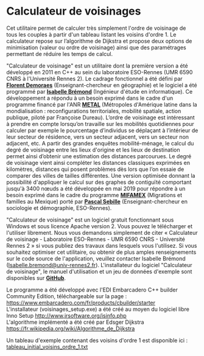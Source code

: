 # Calculateur de voisinages

Cet utilitaire permet de calculer très simplement l'ordre de voisinage de tous les couples à partir d'un tableau listant les voisins d'ordre 1. Le calculateur repose sur l’algorithme de Dijkstra et propose deux options de minimisation (valeur ou ordre de voisinage) ainsi que des paramétrages permettant de réduire les temps de calcul.

"Calculateur de voisinage" est un utilitaire dont la première version a été développé en 2011 en C++ au sein du laboratoire ESO-Rennes (UMR 6590 CNRS à l'Université Rennes 2). Le cadrage fonctionnel a été défini par <strong><a href="https://perso.univ-rennes2.fr/florent.demoraes" target="_blank" title="ouverture d'un nouvel onglet">Florent Demoraes</a></strong> (Enseignant-chercheur en géographie) et le logiciel a été programmé par <strong><a href="http://eso-rennes.cnrs.fr/fr/equipe/ingenieurs-techniciens-et-administratifs/bremond-isabelle.html" target="_blank" title="ouverture d'un nouvel onglet">Isabelle Brémond</a></strong> (Ingénieur d'étude en informatique). Ce développement a répondu à un besoin exprimé dans le cadre d'un programme financé par l'ANR <strong><a href="https://halshs.archives-ouvertes.fr/halshs-00678925" target="_blank" title="ouverture d'un nouvel onglet">METAL</a></strong> (Métropoles d'Amérique latine dans la mondialisation : reconfigurations territoriales, mobilité spatiale, action publique, piloté par Françoise Dureau). L’ordre de voisinage est intéressant à prendre en compte lorsqu’on travaille sur les mobilités quotidiennes pour calculer par exemple le pourcentage d’individus se déplaçant à l’intérieur de leur secteur de résidence, vers un secteur adjacent, vers un secteur non adjacent, etc. A partir des grandes enquêtes mobilité-ménage, le calcul du degré de voisinage entre les lieux d'origine et les lieux de destination permet ainsi d’obtenir une estimation des distances parcourues. Le degré de voisinage vient ainsi compléter les distances classiques exprimées en kilomètres, distances qui posent problèmes dès lors que l’on essaie de comparer des villes de tailles différentes. Une version optimisée donnant la possibilité d'appliquer le calcul sur des graphes de contiguïté comportant jusqu'à 3400 nœuds a été développée en mai 2019 pour répondre à un besoin exprimé dans le cadre du programme <strong><a href="http://eso-rennes.cnrs.fr/fr/recherche-1/programmes-en-cours/mifamex.html" target="_blank" title="ouverture d'un nouvel onglet">MIFAMEX</a></strong> (Migrations et familles au Mexique) porté par <strong><a href="https://perso.univ-rennes2.fr/pascal.sebille" target="_blank" title="ouverture d'un nouvel onglet">Pascal Sebille</a></strong> (Enseignant-chercheur en sociologie et démographie, ESO-Rennes).

"Calculateur de voisinage" est un logiciel gratuit fonctionnant sous Windows et sous licence Apache version 2. Vous pouvez le télécharger et l'utiliser librement. Nous vous demandons simplement de citer « Calculateur de voisinage - Laboratoire ESO-Rennes - UMR 6590 CNRS - Université Rennes 2 » si vous publiez des travaux dans lesquels vous l'utilisez. Si vous souhaitez optimiser cet utilitaire, ou obtenir de plus amples renseignements sur le code source de l'application, veuillez contacter Isabelle Brémond (Isabelle.bremond@univ-rennes2.fr). L'installateur du logiciel "Calculateur de voisinage", le manuel d'utilisation et un jeu de données d'exemple sont disponibles sur <strong><a href="https://github.com/ESO-Rennes/Calculateur-voisinages" target="_blank" title="ouverture d'un nouvel onglet">GitHub</a></strong>.

Le programme a été développé avec l'EDI Embarcadero C++ builder Community Edition, téléchargeable sur la page :
https://www.embarcadero.com/fr/products/cbuilder/starter<br>
L'installateur (voisinages_setup.exe) a été créé au moyen du logiciel libre Inno Setup http://www.jrsoftware.org/isinfo.php<br>
L'algorithme implémenté a été créé par Edsger Dijkstra https://fr.wikipedia.org/wiki/Algorithme_de_Dijkstra 

Un tableau d'exemple contenant des voisins d'ordre 1 est disponible ici : <a href="https://github.com/ESO-Rennes/Calculateur-voisinages/blob/master/tableau_initial_voisins_ordre_1.txt" target="_blank" title="ouverture d'un nouvel onglet">tableau_initial_voisins_ordre_1.txt</a>

